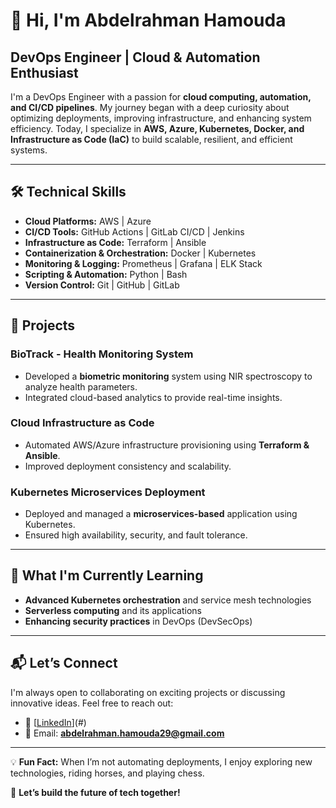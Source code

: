 # 👋 Hi, I'm Abdelrahman Hamouda

## DevOps Engineer | Cloud & Automation Enthusiast

I'm a DevOps Engineer with a passion for **cloud computing, automation, and CI/CD pipelines**. My journey began with a deep curiosity about optimizing deployments, improving infrastructure, and enhancing system efficiency. Today, I specialize in **AWS, Azure, Kubernetes, Docker, and Infrastructure as Code (IaC)** to build scalable, resilient, and efficient systems.

---

## 🛠️ Technical Skills

- **Cloud Platforms:** AWS | Azure  
- **CI/CD Tools:** GitHub Actions | GitLab CI/CD | Jenkins  
- **Infrastructure as Code:** Terraform | Ansible  
- **Containerization & Orchestration:** Docker | Kubernetes  
- **Monitoring & Logging:** Prometheus | Grafana | ELK Stack  
- **Scripting & Automation:** Python | Bash  
- **Version Control:** Git | GitHub | GitLab  

---

## 🚀 Projects

### BioTrack - Health Monitoring System  
- Developed a **biometric monitoring** system using NIR spectroscopy to analyze health parameters.  
- Integrated cloud-based analytics to provide real-time insights.  

### Cloud Infrastructure as Code  
- Automated AWS/Azure infrastructure provisioning using **Terraform & Ansible**.  
- Improved deployment consistency and scalability.  

### Kubernetes Microservices Deployment  
- Deployed and managed a **microservices-based** application using Kubernetes.  
- Ensured high availability, security, and fault tolerance.  

---

## 🌱 What I'm Currently Learning

- **Advanced Kubernetes orchestration** and service mesh technologies  
- **Serverless computing** and its applications  
- **Enhancing security practices** in DevOps (DevSecOps)  

---

## 📬 Let’s Connect

I'm always open to collaborating on exciting projects or discussing innovative ideas. Feel free to reach out:  
- 💼 [[LinkedIn](https://www.linkedin.com/in/3bdo7amouda/)](#)   
- 📩 Email: **abdelrahman.hamouda29@gmail.com**  

---

💡 **Fun Fact:** When I’m not automating deployments, I enjoy exploring new technologies, riding horses, and playing chess.  

🚀 **Let’s build the future of tech together!**
